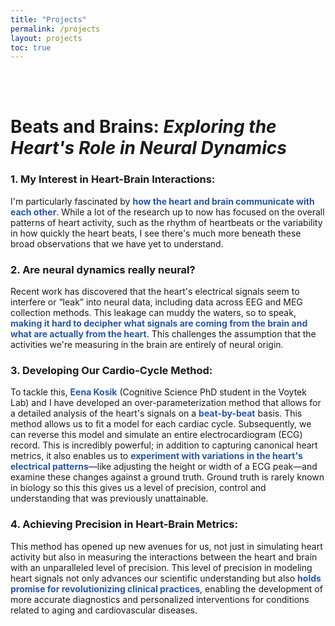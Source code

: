 ```yaml
---
title: "Projects"
permalink: /projects
layout: projects
toc: true
---
```


<html>
<br>
<br>
<h1><span><strong>Beats and Brains:</strong> <em>Exploring the Heart's Role in Neural Dynamics</em></span></h1>

<h3>1. My Interest in Heart-Brain Interactions:</h3>
    I'm particularly fascinated by <span style="color: #2857A7; font-weight: bold;">how the heart and brain communicate with each other</span>. While a lot of the research up to now has focused on the overall patterns of heart activity, such as the rhythm of heartbeats or the variability in how quickly the heart beats, I see there's much more beneath these broad observations that we have yet to understand.

<br>
<h3>2. Are neural dynamics really neural?</h3>
    Recent work has discovered that the heart's electrical signals seem to interfere or “leak” into neural data, including data across EEG and MEG collection methods. This leakage can muddy the waters, so to speak, <span style="color: #2857A7; font-weight: bold;">making it hard to decipher what signals are coming from the brain and what are actually from the heart</span>. This challenges the assumption that the activities we're measuring in the brain are entirely of neural origin.
<br>
<h3>3. Developing Our Cardio-Cycle Method:</h3>
    To tackle this, <span style="color: #2857A7; font-weight: bold;">Eena Kosik</span> (Cognitive Science PhD student in the Voytek Lab) and I have developed an over-parameterization method that allows for a detailed analysis of the heart's signals on a <span style="color: #2857A7; font-weight: bold;">beat-by-beat</span> basis. This method allows us to fit a model for each cardiac cycle. Subsequently, we can reverse this model and simulate an entire electrocardiogram (ECG) record. This is incredibly powerful; in addition to capturing canonical heart metrics, it also enables us to <span style="color: #2857A7; font-weight: bold;">experiment with variations in the heart's electrical patterns</span>—like adjusting the height or width of a ECG peak—and examine these changes against a ground truth. Ground truth is rarely known in biology so this this gives us a level of precision, control and understanding that was previously unattainable.
<br>
<h3>4. Achieving Precision in Heart-Brain Metrics:</h3>
    This method has opened up new avenues for us, not just in simulating heart activity but also in measuring the interactions between the heart and brain with an unparalleled level of precision. This level of precision in modeling heart signals not only advances our scientific understanding but also <span style="color: #2857A7; font-weight: bold;">holds promise for revolutionizing clinical practices</span>, enabling the development of more accurate diagnostics and personalized interventions for conditions related to aging and cardiovascular diseases.


<!-- <a href="{{'/assets/images/posts/voytek_oscillations.jpg' | relative_url }}"><img class=" size-large wp-image-150 aligncenter" src="{{'/assets/images/posts/voytek_oscillations.jpg' | relative_url }}" alt="voytek_oscillations" width="1024" height="486" /></a>
</html> -->
